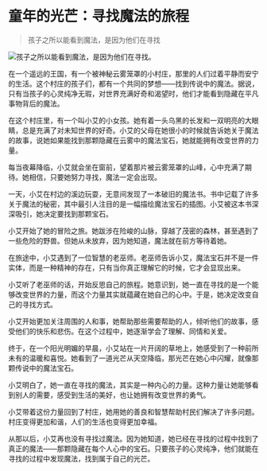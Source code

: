 # 童年的光芒：寻找魔法的旅程

> 孩子之所以能看到魔法，是因为他们在寻找

![孩子之所以能看到魔法，是因为他们在寻找。](/images/9e005863ff204e69baa4afb239471a2c.jpg)


在一个遥远的王国，有一个被神秘云雾笼罩的小村庄，那里的人们过着平静而安宁的生活。这个村庄的孩子们，都有一个共同的梦想——找到传说中的魔法。据说，只有当孩子的心灵纯净无瑕，对世界充满好奇和渴望时，他们才能看到隐藏在平凡事物背后的魔法。

在这个村庄里，有一个叫小艾的小女孩。她有着一头乌黑的长发和一双明亮的大眼睛，总是充满了对未知世界的好奇。小艾的父母在她很小的时候就告诉她关于魔法的故事，说她如果能找到那颗隐藏在云雾中的魔法宝石，她就能拥有改变世界的力量。

每当夜幕降临，小艾就会坐在窗前，望着那片被云雾笼罩的山峰，心中充满了期待。她相信，只要她努力寻找，魔法一定会出现。

一天，小艾在村边的溪边玩耍，无意间发现了一本破旧的魔法书。书中记载了许多关于魔法的秘密，其中最引人注目的是一幅描绘魔法宝石的插图。小艾被这本书深深吸引，她决定要找到那颗宝石。

小艾开始了她的冒险之旅。她跋涉在险峻的山脉，穿越了茂密的森林，甚至遇到了一些危险的野兽。但她从未放弃，因为她知道，魔法就在前方等待着她。

在旅途中，小艾遇到了一位智慧的老巫师。老巫师告诉小艾，魔法宝石并不是一件实体，而是一种精神的存在，只有当你真正理解它的时候，它才会显现出来。

小艾听了老巫师的话，开始反思自己的旅程。她意识到，她一直在寻找的是一个能够改变世界的力量，而这个力量其实就蕴藏在她自己的心中。于是，她决定改变自己的寻找方式。

小艾开始更加关注周围的人和事，她帮助那些需要帮助的人，倾听他们的故事，感受他们的快乐和悲伤。在这个过程中，她逐渐学会了理解、同情和关爱。

终于，在一个阳光明媚的早晨，小艾站在一片开阔的草地上，她感受到了一种前所未有的温暖和喜悦。她看到了一道光芒从天空降临，那光芒在她心中闪耀，就像那颗传说中的魔法宝石。

小艾明白了，她一直在寻找的魔法，其实是一种内心的力量。这种力量让她能够看到别人的需要，感受到生活的美好，也让她拥有改变世界的勇气。

小艾带着这份力量回到了村庄，她用她的善良和智慧帮助村民们解决了许多问题。村庄变得更加和谐，人们的生活也变得更加幸福。

从那以后，小艾再也没有寻找过魔法。因为她知道，她已经在寻找的过程中找到了真正的魔法——那颗隐藏在每个人心中的宝石。只要孩子的心灵纯净，他们就能在寻找的过程中发现魔法，找到属于自己的光芒。